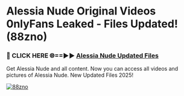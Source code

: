 # Alessia Nude Original Videos 0nlyFans Leaked - Files Updated! (88zno)

<h3>🔴 CLICK HERE 🌐==►► <a href="https://tinyurl.com/5h6xmrr3" rel="nofollow">Alessia Nude Updated Files</a></h3>

Get Alessia Nude and all content. Now you can access all videos and pictures of Alessia Nude. New Updated Files 2025!

[![88zno](https://i.imgur.com/KVD873Z.gif)](https://tinyurl.com/5h6xmrr3)
